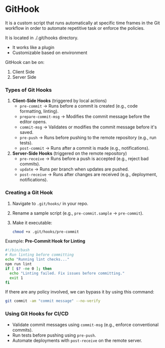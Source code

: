 # GitHook

It is a custom script that runs automatically at specific time frames in the Git workflow in order to automate repetitive task or enforce the policies.

It is located in ./.git/hooks directory.

- It works like a plugin
- Customizable based on environment

GitHook can be on:

1. Client Side
2. Server Side

### **Types of Git Hooks**

1. **Client-Side Hooks** (triggered by local actions)
   - `pre-commit` → Runs before a commit is created (e.g., code formatting, linting).
   - `prepare-commit-msg` → Modifies the commit message before the editor opens.
   - `commit-msg` → Validates or modifies the commit message before it's saved.
   - `pre-push` → Runs before pushing to the remote repository (e.g., run tests).
   - `post-commit` → Runs after a commit is made (e.g., notifications).
2. **Server-Side Hooks** (triggered on the remote repository)
   - `pre-receive` → Runs before a push is accepted (e.g., reject bad commits).
   - `update` → Runs per branch when updates are pushed.
   - `post-receive` → Runs after changes are received (e.g., deployment, notifications).

### **Creating a Git Hook**

1. Navigate to `.git/hooks/` in your repo.
2. Rename a sample script (e.g., `pre-commit.sample` → `pre-commit`).
3. Make it executable:

   ```bash
   chmod +x .git/hooks/pre-commit
   ```

Example: **Pre-Commit Hook for Linting**

```bash
#!/bin/bash
# Run linting before committing
echo "Running lint checks..."
npm run lint
if [ $? -ne 0 ]; then
  echo "Linting failed. Fix issues before committing."
  exit 1
fi
```

If there are any policy involved, we can bypass it by using this command:

```bash
git commit -am "commit message" --no-verify
```

### **Using Git Hooks for CI/CD**

- Validate commit messages using `commit-msg` (e.g., enforce conventional commits).
- Run tests before pushing using `pre-push`.
- Automate deployments with `post-receive` on the remote server.
